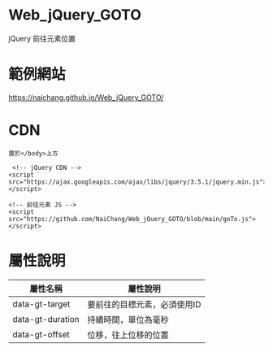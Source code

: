 # Web_jQuery_GOTO

jQuery 前往元素位置

# 範例網站

https://naichang.github.io/Web_jQuery_GOTO/

# CDN

```
置於</body>上方

 <!-- jQuery CDN -->
<script src="https://ajax.googleapis.com/ajax/libs/jquery/3.5.1/jquery.min.js"></script>

<!-- 前往元素 JS -->
<script src="https://github.com/NaiChang/Web_jQuery_GOTO/blob/main/goTo.js"></script>

```

# 屬性說明

屬性名稱                 |屬性說明
------------------------|-------------------------------
data-gt-target          |要前往的目標元素，必須使用ID
data-gt-duration        |持續時間，單位為毫秒
data-gt-offset          |位移，往上位移的位置
